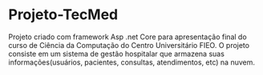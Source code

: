 # Projeto-TecMed

Projeto criado com framework Asp .net Core para apresentação final do curso de Ciência da Computação do Centro Universitário FIEO.
O projeto consiste em um sistema de gestão hospitalar que armazena suas informações(usuários, pacientes, consultas, atendimentos, etc) na nuvem.
